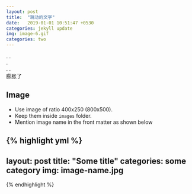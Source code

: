 ```yaml
---
layout: post
title:  "跳动的文字"
date:   2019-01-01 10:51:47 +0530
categories: jekyll update
img: image-6.gif
categories: two
---
```

.
.     
.     
.
.       
膨胀了

## Image

- Use image of ratio 400x250 (800x500). 
- Keep them inside ``images`` folder.
- Mention image name in the front matter as shown below

{% highlight yml %}
---
layout: post
title:  "Some title"
categories: some category
img: image-name.jpg
---
{% endhighlight %}